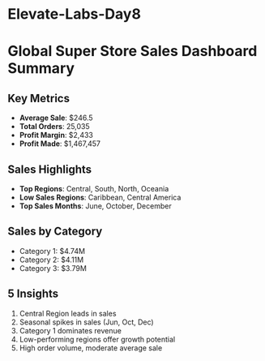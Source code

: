 # Elevate-Labs-Day8

# Global Super Store Sales Dashboard Summary

## Key Metrics
- **Average Sale**: $246.5  
- **Total Orders**: 25,035  
- **Profit Margin**: $2,433  
- **Profit Made**: $1,467,457  

## Sales Highlights
- **Top Regions**: Central, South, North, Oceania  
- **Low Sales Regions**: Caribbean, Central America  
- **Top Sales Months**: June, October, December  

## Sales by Category
- Category 1: $4.74M  
- Category 2: $4.11M  
- Category 3: $3.79M  

## 5 Insights
1. Central Region leads in sales  
2. Seasonal spikes in sales (Jun, Oct, Dec)  
3. Category 1 dominates revenue  
4. Low-performing regions offer growth potential  
5. High order volume, moderate average sale 
